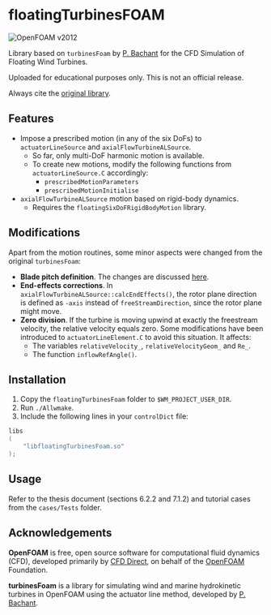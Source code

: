 floatingTurbinesFOAM
============
![OpenFOAM v2012](https://img.shields.io/badge/OpenFOAM-v2012-brightgreen.svg)

Library based on `turbinesFoam` by [P. Bachant](https://github.com/turbinesFoam/turbinesFoam) for the CFD Simulation of Floating Wind Turbines. 

Uploaded for educational purposes only. This is not an official release. 

Always cite the [original library](https://zenodo.org/record/3542301).

Features
-----
- Impose a prescribed motion (in any of the six DoFs) to `actuatorLineSource` and `axialFlowTurbineALSource`. 
	- So far, only multi-DoF harmonic motion is available.
	- To create new motions, modify the following functions from `actuatorLineSource.C` accordingly:
		- `prescribedMotionParameters`
		- `prescribedMotionInitialise`
- `axialFlowTurbineALSource` motion based on rigid-body dynamics.
	- Requires the `floatingSixDoFRigidBodyMotion` library.

Modifications
-----
Apart from the motion routines, some minor aspects were changed from the original `turbinesFoam`:
- **Blade pitch definition**. The changes are discussed [here](https://github.com/turbinesFoam/turbinesFoam/issues/350).
- **End-effects corrections**. In `axialFlowTurbineALSource::calcEndEffects()`, the rotor plane direction is defined as `-axis` instead of `freeStreamDirection`, since the rotor plane might move. 
- **Zero division**. If the turbine is moving upwind at exactly the freestream velocity, the relative velocity equals zero. Some modifications have been introduced to `actuatorLineElement.C` to avoid this situation. It affects:
	- The variables `relativeVelocity_`, `relativeVelocityGeom_` and `Re_`.
	- The function `inflowRefAngle()`.

Installation
-----
1. Copy the `floatingTurbinesFoam` folder to `$WM_PROJECT_USER_DIR`.
2. Run `./Allwmake`.
3. Include the following lines in your `controlDict` file:

```cpp
libs
(
    "libfloatingTurbinesFoam.so"
);
```
Usage
-----
Refer to the thesis document (sections 6.2.2 and 7.1.2) and tutorial cases from the `cases/Tests` folder.

Acknowledgements
----------------
__OpenFOAM__ is free, open source software for computational fluid dynamics (CFD),
developed primarily by [CFD Direct](http://cfd.direct), on behalf of the
[OpenFOAM](http://openfoam.org) Foundation.

__turbinesFoam__ is a library for simulating wind and marine hydrokinetic turbines
in OpenFOAM using the actuator line method, developed by [P. Bachant](https://github.com/turbinesFoam/turbinesFoam).
